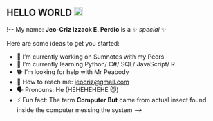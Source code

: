 ## HELLO WORLD <img width="20" height="20" alt="17568882400244753954860362101175" src="https://github.com/user-attachments/assets/fcd0c008-1406-494f-b86d-d6d33038a802" />


!--
My name: **Jeo-Criz Izzack E. Perdio** is a ✨ _special_ ✨

Here are some ideas to get you started:

- 🔭 I’m currently working on Sumnotes with my Peers
- 🌱 I’m currently learning Python/ C#/ SQL/ JavaScript/ R
- 🐕 I’m looking for help with Mr Peabody
- 🗻 How to reach me: jeocriz@gmail.com
- 🗣️ Pronouns: He (HEHEHEHEHE 😼) 
- ⚡ Fun fact: The term **Computer But** came from actual insect found inside the computer messing the system
-->
